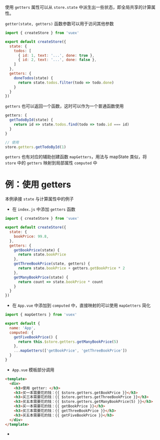 使用 `getters` 属性可以从 `store.state` 中派生出一些状态，即全局共享的计算属性。

`getter(state, getters)` 函数参数可以用于访问其他参数

```js
import { createStore } from 'vuex'

export default createStore({
  state: {
    todos: [
      { id: 1, text: '...', done: true },
      { id: 2, text: '...', done: false },
    ]
  },
  getters: {
    doneTodos(state) {
      return state.todos.filter(todo => todo.done)
    }
  }
})
```

`getters` 也可以返回一个函数，这时可以作为一个普通函数使用

```js
getters: {
  getTodoById(state) {
    return id => state.todos.find(todo => todo.id === id)
  }
}

// 使用
store.getters.getTodoById(1)
```

`getters` 也有对应的辅助创建函数 `mapGetters`，用法与 mapState 类似，将 `store` 中的 `getters` 映射到局部属性 `computed` 中

# 例：使用 getters

本例承接 `state` 与计算属性中的<span data-type="text" parent-style="color: var(--b3-card-success-color);background-color: var(--b3-card-success-background);">例子</span>

- 在 `index.js` 中添加 `getters` 函数

```js title:src/store/index.js
import { createStore } from 'vuex'

export default createStore({
  state: {
    bookPrice: 99.8,
  },
  getters: {
    getBookPrice(state) {
      return state.bookPrice
    },
    getThreeBookPrice(state, getters) {
      return state.bookPrice + getters.getBookPrice * 2
    },
    getManyBookPrice(state) {
      return count => state.bookPrice * count
    }
  }
})
```

* 在 `App.vue` 中添加到 `computed` 中，直接映射的可以使用 `mapGetters` 简化

```js title:App.vue
import { mapGetters } from 'vuex'

export default {
  name: 'App',
  computed: {
    getFiveBookPrice() {
      return this.$store.getters.getManyBookPrice(5)
    },
    ...mapGetters(['getBookPrice', 'getThreeBookPrice'])
  }
}
```

* `App.vue` 模板部分调用

```html title:App.vue
<template>
  <div>
    <h3>使用 getter: </h3>
    <h3>买一本需要花的钱：{{ $store.getters.getBookPrice }}</h3>
    <h3>买三本需要花的钱：{{ $store.getters.getThreeBookPrice }}</h3>
    <h3>买五本需要花的钱：{{ $store.getters.getManyBookPrice(5) }}</h3>
    <h3>买一本需要花的钱：{{ getBookPrice }}</h3>
    <h3>买三本需要花的钱：{{ getThreeBookPrice }}</h3>
    <h3>买五本需要花的钱：{{ getFiveBookPrice }}</h3>
  </div>
</template>
```
* ‍
